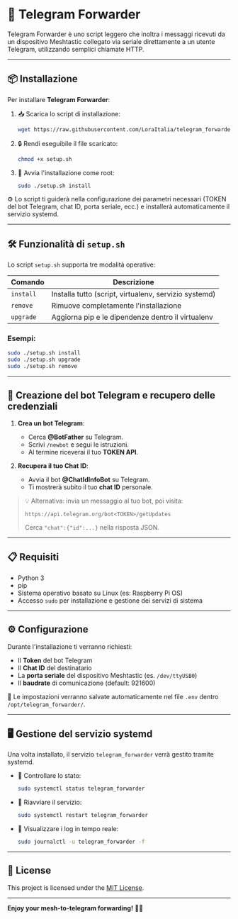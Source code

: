 # 🚀 Telegram Forwarder

Telegram Forwarder è uno script leggero che inoltra i messaggi ricevuti da un dispositivo Meshtastic collegato via seriale direttamente a un utente Telegram, utilizzando semplici chiamate HTTP.

---

## 📦 Installazione

Per installare **Telegram Forwarder**:

1. 📥 Scarica lo script di installazione:
    ```bash
    wget https://raw.githubusercontent.com/LoraItalia/telegram_forwarder/main/setup.sh
    ```

2. 🔒 Rendi eseguibile il file scaricato:
    ```bash
    chmod +x setup.sh
    ```

3. 🚀 Avvia l'installazione come root:
    ```bash
    sudo ./setup.sh install
    ```

⚙️ Lo script ti guiderà nella configurazione dei parametri necessari (TOKEN del bot Telegram, chat ID, porta seriale, ecc.) e installerà automaticamente il servizio systemd.

---

## 🛠 Funzionalità di `setup.sh`

Lo script `setup.sh` supporta tre modalità operative:

| Comando                  | Descrizione                                              |
|---------------------------|----------------------------------------------------------|
| `install`                 | Installa tutto (script, virtualenv, servizio systemd)     |
| `remove`                  | Rimuove completamente l'installazione                    |
| `upgrade`                 | Aggiorna pip e le dipendenze dentro il virtualenv         |

### Esempi:
```bash
sudo ./setup.sh install
sudo ./setup.sh upgrade
sudo ./setup.sh remove
```

---

## 🤖 Creazione del bot Telegram e recupero delle credenziali

1. **Crea un bot Telegram**:
    - Cerca **@BotFather** su Telegram.
    - Scrivi `/newbot` e segui le istruzioni.
    - Al termine riceverai il tuo **TOKEN API**.

2. **Recupera il tuo Chat ID**:
    - Avvia il bot **@ChatIdInfoBot** su Telegram.
    - Ti mostrerà subito il tuo **chat ID** personale.

> 💡 Alternativa: invia un messaggio al tuo bot, poi visita:
> ```
> https://api.telegram.org/bot<TOKEN>/getUpdates
> ```
> Cerca `"chat":{"id":...}` nella risposta JSON.

---

## 📋 Requisiti

- Python 3
- pip
- Sistema operativo basato su Linux (es: Raspberry Pi OS)
- Accesso `sudo` per installazione e gestione dei servizi di sistema

---

## ⚙️ Configurazione

Durante l'installazione ti verranno richiesti:

- Il **Token** del bot Telegram
- Il **Chat ID** del destinatario
- La **porta seriale** del dispositivo Meshtastic (es. `/dev/ttyUSB0`)
- Il **baudrate** di comunicazione (default: 921600)

🔐 Le impostazioni verranno salvate automaticamente nel file `.env` dentro `/opt/telegram_forwarder/`.

---

## 🖥 Gestione del servizio systemd

Una volta installato, il servizio `telegram_forwarder` verrà gestito tramite systemd.

- 🔎 Controllare lo stato:
    ```bash
    sudo systemctl status telegram_forwarder
    ```

- 🔄 Riavviare il servizio:
    ```bash
    sudo systemctl restart telegram_forwarder
    ```

- 📜 Visualizzare i log in tempo reale:
    ```bash
    sudo journalctl -u telegram_forwarder -f
    ```

---

## 📜 License

This project is licensed under the [MIT License](LICENSE).

---

**Enjoy your mesh-to-telegram forwarding!** 🚀🎉